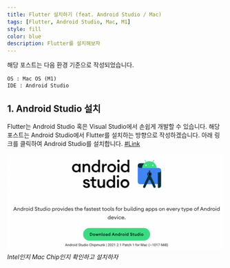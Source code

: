 ```yaml
---
title: Flutter 설치하기 (feat. Android Studio / Mac)
tags: [Flutter, Android Studio, Mac, M1]
style: fill
color: blue
description: Flutter를 설치해보자
---
```


해당 포스트는 다음 환경 기준으로 작성되었습니다.

```
OS : Mac OS (M1)
IDE : Android Studio
```

## 1. Android Studio 설치

Flutter는 Android Studio 혹은 Visual Studio에서 손쉽게 개발할 수 있습니다.
해당 포스트는 Android Studio에서 Flutter를 설치하는 방향으로 작성하겠습니다.
아래 링크를 클릭하여 Android Studio를 설치합니다.
[#Link](https://developer.android.com/studio)

![](https://github.com/RedDragonNest/RedDragonNest.github.io/blob/47cb5a0ce8552cdf458111d50040c4adfbe0ce83/assets/install_flutter_1.png)
*Intel인지 Mac Chip인지 확인하고 설치하자*
